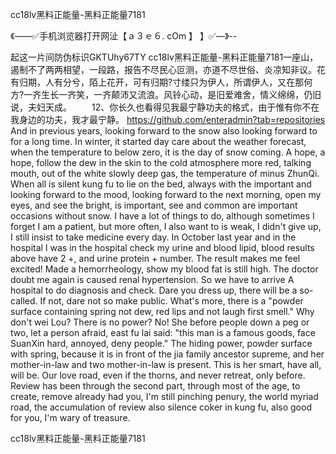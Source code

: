cc18lv黑料正能量-黑料正能量7181

《——✅手机浏览器打开网沚【ａ３ｅ６. cOm 】 】✅—》--

起这一片间防伪标识GKTUhy67TY
cc18lv黑料正能量-黑料正能量7181一座山，遏制不了两两相望，一段路，报告不尽民心叵测，亦道不尽世俗、炎凉知非议。花有归期，人有分兮，陌上花开，可有归期?寸缕只为伊人，所谓伊人，又在那何方?一齐生长一齐笑，一齐颠沛又流浪。风铃心动，是旧爱难舍，情义绵绵，仍旧说，夫妇天成。
　　12、你长久也看得见我最宁静功夫的格式，由于惟有你不在我身边的功夫，我才最宁静。
https://github.com/enteradmin?tab=repositories
And in previous years, looking forward to the snow also looking forward to for a long time.
In winter, it started day care about the weather forecast, when the temperature to below zero, it is the day of snow coming.
A hope, a hope, follow the dew in the skin to the cold atmosphere more red, talking mouth, out of the white slowly deep gas, the temperature of minus ZhunQi.
When all is silent kung fu to lie on the bed, always with the important and looking forward to the mood, looking forward to the next morning, open my eyes, and see the bright, is important, see and common are important occasions without snow.
I have a lot of things to do, although sometimes I forget I am a patient, but more often, I also want to is weak, I didn't give up, I still insist to take medicine every day.
In October last year and in the hospital I was in the hospital check my urine and blood lipid, blood results above have 2 +, and urine protein + number.
The result makes me feel excited!
Made a hemorrheology, show my blood fat is still high.
The doctor doubt me again is caused renal hypertension.
So we have to arrive A hospital to do diagnosis and check.
Dare you dress up, there will be a so-called.
If not, dare not so make public.
What's more, there is a "powder surface containing spring not dew, red lips and not laugh first smell."
Why don't wei Lou?
There is no power?
No!
She before people down a peg or two, let a person afraid, east fu lai said: "this man is a famous goods, face SuanXin hard, annoyed, deny people."
The hiding power, powder surface with spring, because it is in front of the jia family ancestor supreme, and her mother-in-law and two mother-in-law is present.
This is her smart, have all, will be.
Our love road, even if the thorns, and never retreat, only before.
Review has been through the second part, through most of the age, to create, remove already had you, I'm still pinching penury, the world myriad road, the accumulation of review also silence coker in kung fu, also good for you, I'm wary of treasure.




cc18lv黑料正能量-黑料正能量7181
